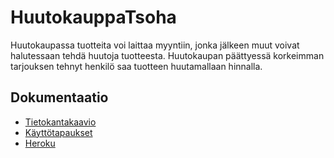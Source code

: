 # HuutokauppaTsoha

Huutokaupassa tuotteita voi laittaa myyntiin, jonka jälkeen muut voivat halutessaan tehdä huutoja tuotteesta. Huutokaupan päättyessä korkeimman tarjouksen tehnyt henkilö saa tuotteen huutamallaan hinnalla.

## Dokumentaatio

+ [Tietokantakaavio](https://github.com/SIholin/HuutokauppaTsoha/blob/master/Dokumentaatio/Tietokantakaavio.pdf)
+ [Käyttötapaukset](https://github.com/SIholin/HuutokauppaTsoha/blob/master/documentation/usage.md)
+ [Heroku](https://enigmatic-temple-77296.herokuapp.com/)
